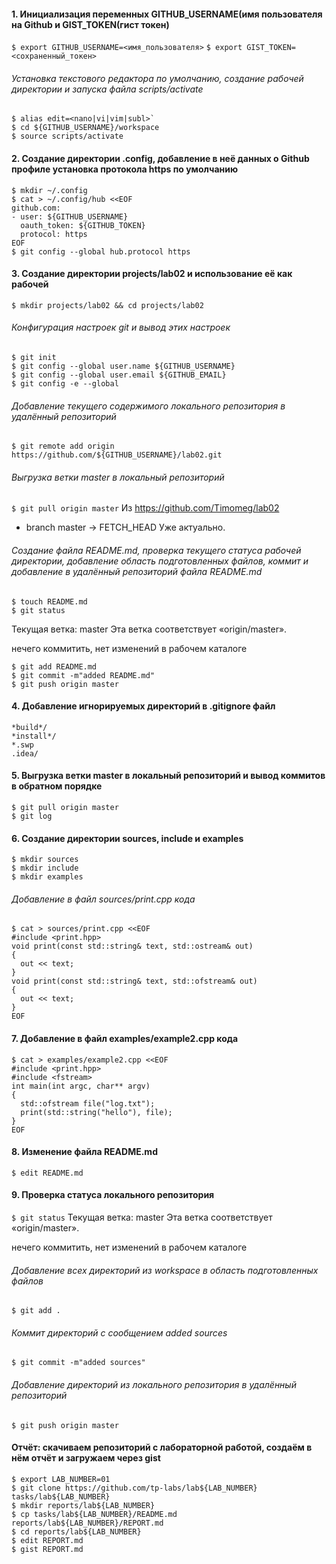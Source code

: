 #### 1. Инициализация переменных GITHUB_USERNAME(имя пользователя на Github и GIST_TOKEN(гист токен)
`$ export GITHUB_USERNAME=<имя_пользователя>`
`$ export GIST_TOKEN=<сохраненный_токен>`
###### Установка текстового редактора по умолчанию, создание рабочей директории и запуска файла scripts/activate
```
$ alias edit=<nano|vi|vim|subl>`
$ cd ${GITHUB_USERNAME}/workspace
$ source scripts/activate
```
#### 2. Создание директории .config, добавление в неё данных о Github профиле установка протокола https по умолчанию
```
$ mkdir ~/.config
$ cat > ~/.config/hub <<EOF
github.com:
- user: ${GITHUB_USERNAME}
  oauth_token: ${GITHUB_TOKEN}
  protocol: https
EOF
$ git config --global hub.protocol https
```
#### 3. Создание директории projects/lab02 и использование её как рабочей

`$ mkdir projects/lab02 && cd projects/lab02`
###### Конфигурация настроек git и вывод этих настроек
```
$ git init
$ git config --global user.name ${GITHUB_USERNAME}
$ git config --global user.email ${GITHUB_EMAIL}
$ git config -e --global
```
###### Добавление текущего содержимого локального репозитория в удалённый репозиторий
`$ git remote add origin https://github.com/${GITHUB_USERNAME}/lab02.git`
###### Выгрузка ветки master в локальный репозиторий
`$ git pull origin master`
Из https://github.com/Timomeg/lab02
 * branch            master     -> FETCH_HEAD
Уже актуально.
###### Создание файла README.md, проверка текущего статуса рабочей директории, добавление область подготовленных файлов, коммит и добавление в удалённый репозиторий файла README.md
```
$ touch README.md
$ git status
```
Текущая ветка: master
Эта ветка соответствует «origin/master».

нечего коммитить, нет изменений в рабочем каталоге
```
$ git add README.md
$ git commit -m"added README.md"
$ git push origin master
```
#### 4. Добавление игнорируемых директорий в .gitignore файл
```
*build*/
*install*/
*.swp
.idea/
```
#### 5. Выгрузка ветки master в локальный репозиторий и вывод коммитов в обратном порядке
```
$ git pull origin master
$ git log
```
#### 6. Создание директории sources, include и examples
```
$ mkdir sources
$ mkdir include
$ mkdir examples
```
###### Добавление в файл sources/print.cpp кода
```
$ cat > sources/print.cpp <<EOF
#include <print.hpp>
void print(const std::string& text, std::ostream& out)
{
  out << text;
}
void print(const std::string& text, std::ofstream& out)
{
  out << text;
}
EOF
```
#### 7. Добавление в файл examples/example2.cpp кода
```
$ cat > examples/example2.cpp <<EOF
#include <print.hpp>
#include <fstream>
int main(int argc, char** argv)
{
  std::ofstream file("log.txt");
  print(std::string("hello"), file);
}
EOF
```
#### 8. Изменение файла README.md
`$ edit README.md`
#### 9. Проверка статуса локального репозитория
`$ git status`
Текущая ветка: master
Эта ветка соответствует «origin/master».

нечего коммитить, нет изменений в рабочем каталоге
###### Добавление всех директорий из workspace в область подготовленных файлов 
`$ git add .`
###### Коммит директорий с сообщением added sources
`$ git commit -m"added sources"`
###### Добавление директорий из локального репозитория в удалённый репозиторий
`$ git push origin master`
#### Отчёт: скачиваем репозиторий с лабораторной работой, создаём в нём отчёт и загружаем через gist
```
$ export LAB_NUMBER=01
$ git clone https://github.com/tp-labs/lab${LAB_NUMBER} tasks/lab${LAB_NUMBER}
$ mkdir reports/lab${LAB_NUMBER}
$ cp tasks/lab${LAB_NUMBER}/README.md reports/lab${LAB_NUMBER}/REPORT.md
$ cd reports/lab${LAB_NUMBER}
$ edit REPORT.md
$ gist REPORT.md
```
